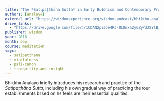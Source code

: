 ```yaml
---
title: "The *Satipaṭṭhāna Sutta* in Early Buddhism and Contemporary Practice"
authors: [analayo]
external_url: "https://wisdomexperience.org/wisdom-podcast/bhikkhu-analayo-2/"
drive_links:
  - "https://drive.google.com/file/d/1CDAN2pusoe4RJ-0L0nxa2y6ZyPdJSYlB/view?usp=drivesdk"
publisher: wisdom
year: 2016
month: sep
course: meditation
tags:
  - satipatthana
  - mindfulness
  - pali-canon
  - tranquility-and-insight
---
```


Bhikkhu Analayo briefly introduces his research and practice of the *Satipaṭṭhāna Sutta*, including his own gradual way of practicing the four establishments based on he feels are their essential qualities.


